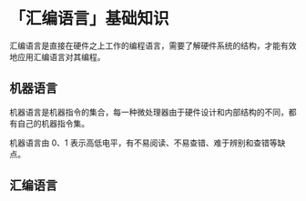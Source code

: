 # 「汇编语言」基础知识


汇编语言是直接在硬件之上工作的编程语言，需要了解硬件系统的结构，才能有效地应用汇编语言对其编程。

## 机器语言

机器语言是机器指令的集合，每一种微处理器由于硬件设计和内部结构的不同，都有自己的机器指令集。

机器语言由 0、1 表示高低电平，有不易阅读、不易查错、难于辨别和查错等缺点。

## 汇编语言


